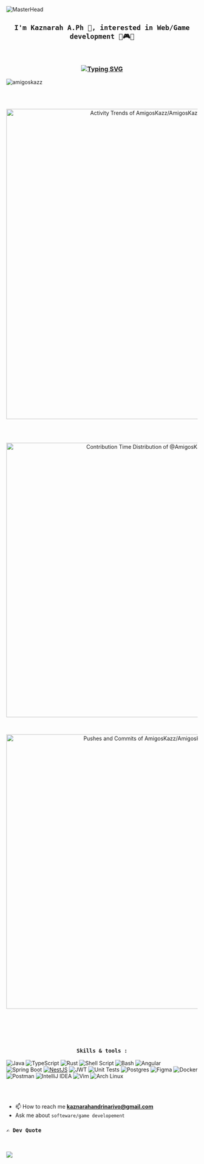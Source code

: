 ![MasterHead](https://user-images.githubusercontent.com/22107794/139580686-887df369-edb8-4bc8-b607-4fbf6d7e4866.gif)
<br>


<div align="center" style="font-family: 'VT323', monospace;">
  
 ## `I'm Kaznarah A.Ph 👋, interested in Web/Game development 🚀🎮🐧`

</div>

<br>

<h3 align="center">
  
 [![Typing SVG](https://readme-typing-svg.demolab.com?font=Press+Start+2P&size=18&duration=3000&pause=300&color=2D2FF7&random=false&width=435&lines=%F0%9F%92%BB+Enjoy+using+JAVA;%F0%9F%92%BB+Enjoy+using+TYPESCRIPT;%F0%9F%92%BB+Enjoy+using+RUST)](https://git.io/typing-svg)
</h3>


<p align="left"> <img src="https://komarev.com/ghpvc/?username=amigoskazz&label=Profile%20views&color=0e75b6&style=flat" alt="amigoskazz" /> </p>

<br><br>

<p align="center">
<a href="https://next.ossinsight.io/widgets/official/compose-activity-trends?repo_id=737280897" target="_blank" style="display: block" align="center">
  <picture>
    <source media="(prefers-color-scheme: dark)" srcset="https://next.ossinsight.io/widgets/official/compose-activity-trends/thumbnail.png?repo_id=737280897&image_size=auto&color_scheme=dark" width="815" height="auto">
    <img alt="Activity Trends of AmigosKazz/AmigosKazz - Last 28 days" src="https://next.ossinsight.io/widgets/official/compose-activity-trends/thumbnail.png?repo_id=737280897&image_size=auto&color_scheme=light" width="815" height="auto">
  </picture>
</a>
</p>
<br>
<br>

<p align="center">
<a href="https://next.ossinsight.io/widgets/official/analyze-user-contribution-time-distribution?period=all_times&user_id=127631298" target="_blank" style="display: block" align="center">
  <picture>
    <source media="(prefers-color-scheme: dark)" srcset="https://next.ossinsight.io/widgets/official/analyze-user-contribution-time-distribution/thumbnail.png?period=all_times&user_id=127631298&image_size=auto&color_scheme=dark" width="721" height="auto">
    <img alt="Contribution Time Distribution of @AmigosKazz" src="https://next.ossinsight.io/widgets/official/analyze-user-contribution-time-distribution/thumbnail.png?period=all_times&user_id=127631298&image_size=auto&color_scheme=light" width="721" height="auto">
  </picture>
</a>
</p>
<br>

<p align="center">
<a href="https://next.ossinsight.io/widgets/official/analyze-repo-pushes-and-commits-per-month?repo_id=737280897" target="_blank" style="display: block" align="center">
  <picture>
    <source media="(prefers-color-scheme: dark)" srcset="https://next.ossinsight.io/widgets/official/analyze-repo-pushes-and-commits-per-month/thumbnail.png?repo_id=737280897&image_size=auto&color_scheme=dark" width="721" height="auto">
    <img alt="Pushes and Commits of AmigosKazz/AmigosKazz" src="https://next.ossinsight.io/widgets/official/analyze-repo-pushes-and-commits-per-month/thumbnail.png?repo_id=737280897&image_size=auto&color_scheme=light" width="721" height="auto">
  </picture>
</a>
</p>
<br>

<br><br>


<h3 align="center">

  `Skills & tools :` 

</h3>

![Java](https://img.shields.io/badge/java-%23ED8B00.svg?style=for-the-badge&logo=openjdk&logoColor=white)
![TypeScript](https://img.shields.io/badge/typescript-%23007ACC.svg?style=for-the-badge&logo=typescript&logoColor=white)
![Rust](https://img.shields.io/badge/rust-%23000000.svg?style=for-the-badge&logo=rust&logoColor=white)
![Shell Script](https://img.shields.io/badge/Shell_Script-121011?style=for-the-badge&logo=gnu-bash&logoColor=white)
![Bash](https://img.shields.io/badge/Bash-121011?style=for-the-badge&logo=gnu-bash&logoColor=white)
![Angular](https://img.shields.io/badge/angular-%23DD0031.svg?style=for-the-badge&logo=angular&logoColor=white)
![Spring Boot](https://img.shields.io/badge/Spring_Boot-6DB33F?style=for-the-badge&logo=spring&logoColor=white)
[![NestJS](https://img.shields.io/badge/nestjs-%23E0234E.svg?style=for-the-badge&logo=nestjs&logoColor=white)](https://nestjs.com/)
![JWT](https://img.shields.io/badge/JWT-black?style=for-the-badge&logo=JSON%20web%20tokens)
![Unit Tests](https://img.shields.io/badge/Unit_Tests-333?style=for-the-badge)
![Postgres](https://img.shields.io/badge/postgres-%23316192.svg?style=for-the-badge&logo=postgresql&logoColor=white)
![Figma](https://img.shields.io/badge/figma-%23F24E1E.svg?style=for-the-badge&logo=figma&logoColor=white)
![Docker](https://img.shields.io/badge/docker-%230db7ed.svg?style=for-the-badge&logo=docker&logoColor=white)
![Postman](https://img.shields.io/badge/Postman-FF6C37?style=for-the-badge&logo=postman&logoColor=white)
![IntelliJ IDEA](https://img.shields.io/badge/IntelliJ_IDEA-000000?style=for-the-badge&logo=intellij-idea&logoColor=white)
![Vim](https://img.shields.io/badge/Vim-019733?style=for-the-badge&logo=vim&logoColor=white)
![Arch Linux](https://img.shields.io/badge/Arch_Linux-1793D1?style=for-the-badge&logo=arch-linux&logoColor=white)


<br><br>

- 📫 How to reach me **kaznarahandrinarivo@gmail.com**
- Ask me about `softeware/game developement`
<p align="center">

### `✍️ Dev Quote`
  
</p>
<br>

![](https://quotes-github-readme.vercel.app/api?type=horizontal&theme=radical)

